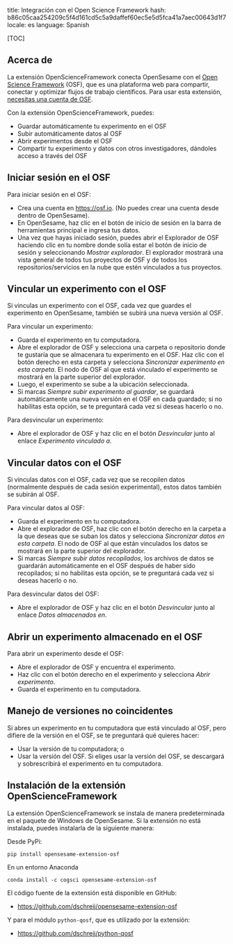 title: Integración con el Open Science Framework
hash: b86c05caa254209c5f4d161cd5c5a9daffef60ec5e5d5fca41a7aec00643d1f7
locale: es
language: Spanish

[TOC]

## Acerca de

La extensión OpenScienceFramework conecta OpenSesame con el [Open Science Framework](https://osf.io) (OSF), que es una plataforma web para compartir, conectar y optimizar flujos de trabajo científicos. Para usar esta extensión, [necesitas una cuenta de OSF](https://osf.io/login/?sign_up=True).

Con la extensión OpenScienceFramework, puedes:

- Guardar automáticamente tu experimento en el OSF
- Subir automáticamente datos al OSF
- Abrir experimentos desde el OSF
- Compartir tu experimento y datos con otros investigadores, dándoles acceso a través del OSF

## Iniciar sesión en el OSF

Para iniciar sesión en el OSF:

- Crea una cuenta en <https://osf.io>. (No puedes crear una cuenta desde dentro de OpenSesame).
- En OpenSesame, haz clic en el botón de inicio de sesión en la barra de herramientas principal e ingresa tus datos.
- Una vez que hayas iniciado sesión, puedes abrir el Explorador de OSF haciendo clic en tu nombre donde solía estar el botón de inicio de sesión y seleccionando *Mostrar explorador*. El explorador mostrará una vista general de todos tus proyectos de OSF y de todos los repositorios/servicios en la nube que estén vinculados a tus proyectos.

## Vincular un experimento con el OSF

Si vinculas un experimento con el OSF, cada vez que guardes el experimento en OpenSesame, también se subirá una nueva versión al OSF.

Para vincular un experimento:

- Guarda el experimento en tu computadora.
- Abre el explorador de OSF y selecciona una carpeta o repositorio donde te gustaría que se almacenara tu experimento en el OSF. Haz clic con el botón derecho en esta carpeta y selecciona *Sincronizar experimento en esta carpeta*. El nodo de OSF al que está vinculado el experimento se mostrará en la parte superior del explorador.
- Luego, el experimento se sube a la ubicación seleccionada.
- Si marcas *Siempre subir experimento al guardar*, se guardará automáticamente una nueva versión en el OSF en cada guardado; si no habilitas esta opción, se te preguntará cada vez si deseas hacerlo o no.

Para desvincular un experimento:

- Abre el explorador de OSF y haz clic en el botón *Desvincular* junto al enlace *Experimento vinculado a*.

## Vincular datos con el OSF

Si vinculas datos con el OSF, cada vez que se recopilen datos (normalmente después de cada sesión experimental), estos datos también se subirán al OSF.

Para vincular datos al OSF:

- Guarda el experimento en tu computadora.
- Abre el explorador de OSF, haz clic con el botón derecho en la carpeta a la que deseas que se suban los datos y selecciona *Sincronizar datos en esta carpeta*. El nodo de OSF al que están vinculados los datos se mostrará en la parte superior del explorador.
- Si marcas *Siempre subir datos recopilados*, los archivos de datos se guardarán automáticamente en el OSF después de haber sido recopilados; si no habilitas esta opción, se te preguntará cada vez si deseas hacerlo o no.

Para desvincular datos del OSF:

- Abre el explorador de OSF y haz clic en el botón *Desvincular* junto al enlace *Datos almacenados en*.

## Abrir un experimento almacenado en el OSF

Para abrir un experimento desde el OSF:

- Abre el explorador de OSF y encuentra el experimento.
- Haz clic con el botón derecho en el experimento y selecciona *Abrir experimento*.
- Guarda el experimento en tu computadora.

## Manejo de versiones no coincidentes

Si abres un experimento en tu computadora que está vinculado al OSF, pero difiere de la versión en el OSF, se te preguntará qué quieres hacer:

- Usar la versión de tu computadora; o
- Usar la versión del OSF. Si eliges usar la versión del OSF, se descargará y sobrescribirá el experimento en tu computadora.

## Instalación de la extensión OpenScienceFramework

La extensión OpenScienceFramework se instala de manera predeterminada en el paquete de Windows de OpenSesame. Si la extensión no está instalada, puedes instalarla de la siguiente manera:

Desde PyPi:

~~~
pip install opensesame-extension-osf
~~~

En un entorno Anaconda

~~~
conda install -c cogsci opensesame-extension-osf
~~~

El código fuente de la extensión está disponible en GitHub:

- <https://github.com/dschreij/opensesame-extension-osf>

Y para el módulo `python-qosf`, que es utilizado por la extensión:

- <https://github.com/dschreij/python-qosf>
